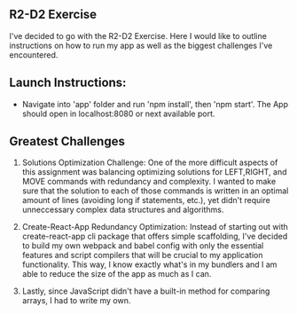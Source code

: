 ## R2-D2 Exercise

I've decided to go with the R2-D2 Exercise. Here I would like to outline instructions on how to run my app as well as the biggest challenges I've encountered.

## Launch Instructions:

- Navigate into 'app' folder and run 'npm install', then 'npm start'. The App should open in localhost:8080 or next available port.

## Greatest Challenges

1) Solutions Optimization Challenge: One of the more difficult aspects of this assignment was balancing optimizing solutions for LEFT,RIGHT, and MOVE commands with redundancy and complexity. I wanted to make sure that the solution to each of those commands is written in an optimal amount of lines (avoiding long if statements, etc.), yet didn't require unneccessary complex data structures and algorithms. 

2) Create-React-App Redundancy Optimization: Instead of starting out with create-react-app cli package that offers simple scaffolding, I've decided to build my own webpack and babel config with only the essential features and script compilers that will be crucial to my application functionality. This way, I know exactly what's in my bundlers and I am able to reduce the size of the app as much as I can. 

3) Lastly, since JavaScript didn't have a built-in method for comparing arrays, I had to write my own. 
